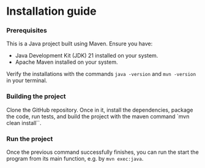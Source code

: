 # Installation guide

### Prerequisites
This is a Java project built using Maven. Ensure you have:
 - Java Development Kit (JDK) 21 installed on your system.
 - Apache Maven installed on your system.
 
Verify the installations with the commands ``java -version`` and ``mvn -version`` in your terminal.

### Building the project
Clone the GitHub repository. Once in it, install the dependencies, package the code, run tests, and build the project with the maven command `mvn clean install``.

### Run the project
Once the previous command successfully finishes, you can run the start the program from its main function, e.g. by ``mvn exec:java``.
